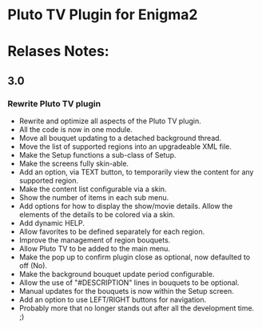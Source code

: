 # Pluto TV Plugin for Enigma2


# Relases Notes:

## 3.0

### Rewrite Pluto TV plugin
- Rewrite and optimize all aspects of the Pluto TV plugin.
- All the code is now in one module.
- Move all bouquet updating to a detached background thread.
- Move the list of supported regions into an upgradeable XML file.
- Make the Setup functions a sub-class of Setup.
- Make the screens fully skin-able.
- Add an option, via TEXT button, to temporarily view the content for any supported region.
- Make the content list configurable via a skin.
- Show the number of items in each sub menu.
- Add options for how to display the show/movie details.  Allow the elements of the details to be colored via a skin.
- Add dynamic HELP.
- Allow favorites to be defined separately for each region.
- Improve the management of region bouquets.
- Allow Pluto TV to be added to the main menu.
- Make the pop up to confirm plugin close as optional, now defaulted to off (No).
- Make the background bouquet update period configurable.
- Allow the use of "#DESCRIPTION" lines in bouquets to be optional.
- Manual updates for the bouquets is now within the Setup screen.
- Add an option to use LEFT/RIGHT buttons for navigation.
- Probably more that no longer stands out after all the development time.  ;)